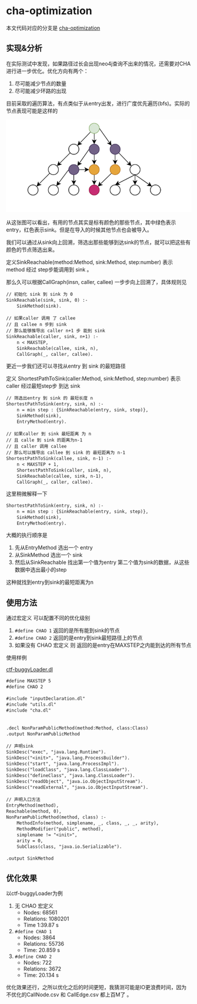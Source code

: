 # cha-optimization

本文代码对应的分支是 [cha-optimization](https://github.com/BytecodeDL/ByteCodeDL/tree/cha-optimization)

## 实现&分析

在实际测试中发现，如果路径过长会出现neo4j查询不出来的情况，还需要对CHA进行进一步优化。优化方向有两个：

1. 尽可能减少节点的数量
2. 尽可能减少环路的出现

目前采取的遍历算法，有点类似于从entry出发，进行广度优先遍历(bfs)。实际的节点表现可能是这样的

![callgraph-example](./images/callgraph-entry-bfs.png)

从这张图可以看出，有用的节点其实是标有颜色的那些节点，其中绿色表示entry，红色表示sink。但是在导入的时候其他节点也会被导入。

我们可以通过从sink向上回溯，筛选出那些能够到达sink的节点，就可以把这些有颜色的节点筛选出来。

定义SinkReachable(method:Method, sink:Method, step:number) 表示 method 经过 step步能调用到 sink 。

那么久可以根据CallGraph(insn, caller, callee) 一步步向上回溯了，具体规则见

```dl
// 初始化 sink 到 sink 为 0
SinkReachable(sink, sink, 0) :-
    SinkMethod(sink).

// 如果caller 调用 了 callee
// 且 callee n 步到 sink
// 那么能够推导出 caller n+1 步 能到 sink
SinkReachable(caller, sink, n+1) :-
    n < MAXSTEP,
    SinkReachable(callee, sink, n), 
    CallGraph(_, caller, callee).
```

更近一步我们还可以寻找从entry 到 sink 的最短路径

定义 ShortestPathToSink(caller:Method, sink:Method, step:number) 表示caller 经过最短step步 到达 sink 

```dl
// 筛选出entry 到 sink 的 最短长度 n
ShortestPathToSink(entry, sink, n) :- 
    n = min step : {SinkReachable(entry, sink, step)},
    SinkMethod(sink),
    EntryMethod(entry).

// 如果caller 到 sink 最短距离 为 n
// 且 calle 到 sink 的距离为n-1
// 且 caller 调用 callee
// 那么可以推导出 callee 到 sink 的 最短距离为 n-1
ShortestPathToSink(callee, sink, n-1) :-
    n < MAXSTEP + 1,
    ShortestPathToSink(caller, sink, n),
    SinkReachable(callee, sink, n-1),
    CallGraph(_, caller, callee).
```

这里稍微解释一下

```dl
ShortestPathToSink(entry, sink, n) :-
    n = min step : {SinkReachable(entry, sink, step)},
    SinkMethod(sink),
    EntryMethod(entry).
```

大概的执行顺序是

1. 先从EntryMethod 选出一个 entry
2. 从SinkMethod 选出一个 sink
3. 然后从SinkReachable 找出第一个值为entry 第二个值为sink的数据，从这些数据中选出最小的step

这种就找到entry到sink的最短距离为n

## 使用方法

通过宏定义 可以配置不同的优化级别

1. `#define CHAO 1` 返回的是所有能到sink的节点
2. `#define CHAO 2` 返回的是entry到sink最短路径上的节点
3. 如果没有 CHAO 宏定义 则 返回的是entry在MAXSTEP之内能到达的所有节点

使用样例

[ctf-buggyLoader.dl](../example/ctf-buggyLoader.dl)

```dl
#define MAXSTEP 5
#define CHAO 2

#include "inputDeclaration.dl"
#include "utils.dl"
#include "cha.dl"


.decl NonParamPublicMethod(method:Method, class:Class)
.output NonParamPublicMethod

// 声明sink
SinkDesc("exec", "java.lang.Runtime").
SinkDesc("<init>", "java.lang.ProcessBuilder").
SinkDesc("start", "java.lang.ProcessImpl").
SinkDesc("loadClass", "java.lang.ClassLoader").
SinkDesc("defineClass", "java.lang.ClassLoader").
SinkDesc("readObject", "java.io.ObjectInputStream").
SinkDesc("readExternal", "java.io.ObjectInputStream").

// 声明入口方法
EntryMethod(method),
Reachable(method, 0),
NonParamPublicMethod(method, class) :- 
    MethodInfo(method, simplename, _, class, _, _, arity),
    MethodModifier("public", method),
    simplename != "<init>",
    arity = 0,
    SubClass(class, "java.io.Serializable").

.output SinkMethod
```

## 优化效果

以ctf-buggyLoader为例

1. 无 CHAO 宏定义
   - Nodes: 68561
   - Relations: 1080201
   - Time 1:39.87 s
2. `#define CHAO 1`
   - Nodes: 3864
   - Relations: 55736
   - Time: 20.859 s
3. `#define CHAO 2`
   - Nodes: 722
   - Relations: 3672
   - Time: 20.134 s

优化效果还行，之所以优化之后的时间更短，我猜测可能是IO更浪费时间，因为不优化的CallNode.csv 和 CallEdge.csv 都上百M了 。
